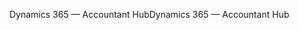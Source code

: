 <span data-ttu-id="9d836-101">Dynamics 365 — Accountant Hub</span><span class="sxs-lookup"><span data-stu-id="9d836-101">Dynamics 365 — Accountant Hub</span></span>
